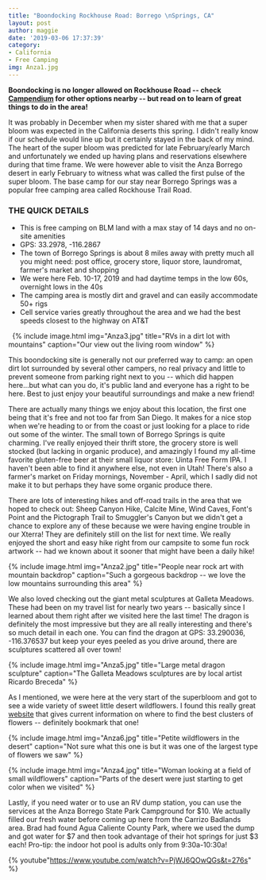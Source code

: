 ```yaml
---
title: "Boondocking Rockhouse Road: Borrego \nSprings, CA"
layout: post
author: maggie
date: '2019-03-06 17:37:39'
category:
- California
- Free Camping
img: Anza1.jpg
---
```


**Boondocking is no longer allowed on Rockhouse Road -- check [Campendium](http://www.campendium.com) for other options nearby -- but read on to learn of great things to do in the area!**

It was probably in December when my sister shared with me that a super bloom was expected in the California deserts this spring. I didn't really know if our schedule would line up but it certainly stayed in the back of my mind. The heart of the super bloom was predicted for late February/early March and unfortunately we ended up having plans and reservations elsewhere during that time frame. We were however able to visit the Anza Borrego desert in early February to witness what was called the first pulse of the super bloom. The base camp for our stay near Borrego Springs was a popular free camping area called Rockhouse Trail Road.

### THE QUICK DETAILS
* This is free camping on BLM land with a max stay of 14 days and no on-site amenities
* GPS: 33.2978, -116.2867
* The town of Borrego Springs is about 8 miles away with pretty much all you might need: post office, grocery store, liquor store, laundromat, farmer's market and shopping
* We were here Feb. 10-17, 2019 and had daytime temps in the low 60s, overnight lows in the 40s
* The camping area is mostly dirt and gravel and can easily accommodate 50+ rigs
* Cell service varies greatly throughout the area and we had the best speeds closest to the highway on AT&T

&nbsp;
{% include image.html img="Anza3.jpg" title="RVs in a dirt lot with mountains" caption="Our view out the living room window" %}

This boondocking site is generally not our preferred way to camp: an open dirt lot surrounded by several other campers, no real privacy and little to prevent someone from parking right next to you -- which did happen here...but what can you do, it's public land and everyone has a right to be here. Best to just enjoy your beautiful surroundings and make a new friend!

There are actually many things we enjoy about this location, the first one being that it's free and not too far from San Diego. It makes for a nice stop when we're heading to or from the coast or just looking for a place to ride out some of the winter. The small town of Borrego Springs is quite charming. I've really enjoyed their thrift store, the grocery store is well stocked (but lacking in organic produce), and amazingly I found my all-time favorite gluten-free beer at their small liquor store: Uinta Free Form IPA. I haven't been able to find it anywhere else, not even in Utah! There's also a farmer's market on Friday mornings, November - April, which I sadly did not make it to but perhaps they have some organic produce there.

There are lots of interesting hikes and off-road trails in the area that we hoped to check out: Sheep Canyon Hike, Calcite Mine, Wind Caves, Font's Point and the Pictograph Trail to Smuggler's Canyon but we didn't get a chance to explore any of these because we were having engine trouble in our Xterra! They are definitely still on the list for next time. We really enjoyed the short and easy hike right from our campsite to some fun rock artwork -- had we known about it sooner that might have been a daily hike!

{% include image.html img="Anza2.jpg" title="People near rock art with mountain backdrop" caption="Such a gorgeous backdrop -- we love the low mountains surrounding this area" %}

We also loved checking out the giant metal sculptures at Galleta Meadows. These had been on my travel list for nearly two years -- basically since I learned about them right after we visited here the last time! The dragon is definitely the most impressive but they are all really interesting and there's so much detail in each one. You can find the dragon at GPS: 33.290036, -116.376537 but keep your eyes peeled as you drive around, there are sculptures scattered all over town!

{% include image.html img="Anza5.jpg" title="Large metal dragon sculpture" caption="The Galleta Meadows sculptures are by local artist Ricardo Breceda" %}

As I mentioned, we were here at the very start of the superbloom and got to see a wide variety of sweet little desert wildflowers. I found this really great [website](https://www.abdnha.org/pages/03flora/reports/current.htm) that gives current information on where to find the best clusters of flowers -- definitely bookmark that one!

{% include image.html img="Anza6.jpg" title="Petite wildflowers in the desert" caption="Not sure what this one is but it was one of the largest type of flowers we saw" %}

{% include image.html img="Anza4.jpg" title="Woman looking at a field of small wildflowers" caption="Parts of the desert were just starting to get color when we visited" %}

Lastly, if you need water or to use an RV dump station, you can use the services at the Anza Borrego State Park Campground for $10. We actually filled our fresh water before coming up here from the Carrizo Badlands area. Brad had found Agua Caliente County Park, where we used the dump and got water for $7 and then took advantage of their hot springs for just $3 each! Pro-tip: the indoor hot pool is adults only from 9:30a-10:30a!

{% youtube"https://www.youtube.com/watch?v=PjWJ6QOwQGs&t=276s" %}